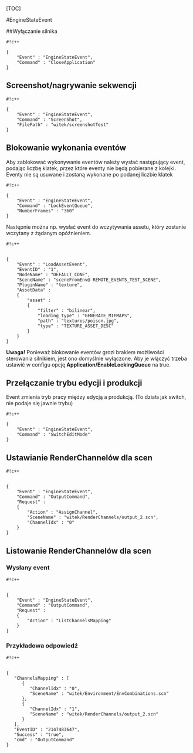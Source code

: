 [TOC]

#EngineStateEvent

##Wyłączanie silnika


```
#!c++

{
	"Event" : "EngineStateEvent",
	"Command" : "CloseApplication"
}

```

## Screenshot/nagrywanie sekwencji


```
#!c++

{
	"Event" : "EngineStateEvent",
	"Command" : "ScreenShot",
	"FilePath" : "witek/screenshotTest"
}
```

## Blokowanie wykonania eventów


Aby zablokować wykonywanie eventów należy wysłać następujący event, podając liczbę klatek, przez które eventy nie będą pobierane z kolejki. Eventy nie są usuwane i zostaną wykonane po podanej liczbie klatek

```
#!c++

{
	"Event" : "EngineStateEvent",
	"Command" : "LockEventQueue",
	"NumberFrames" : "360"
}
```

Następnie można np. wysłać event do wczytywania assetu, który zostanie wczytany z żądanym opóźnieniem.

```
#!c++


{
    "Event" : "LoadAssetEvent",
    "EventID" : "1",
    "NodeName" : "DEFAULT_CONE",
    "SceneName" : "sceneFromEnv@ REMOTE_EVENTS_TEST_SCENE",
    "PluginName" : "texture",
    "AssetData" :
	{
		"asset" :
		{
			"filter" : "bilinear",
			"loading_type" : "GENERATE_MIPMAPS",
			"path" : "textures/poison.jpg",
			"type" : "TEXTURE_ASSET_DESC"
		}
	}
}
```

**Uwaga!** Ponieważ blokowanie eventów grozi brakiem możliwości sterowania silnikiem, jest ono domyślnie wyłączone.
Aby je włączyć trzeba ustawić w configu opcję **Application/EnableLockingQueue** na true.

## Przełączanie trybu edycji i produkcji

Event zmienia tryb pracy między edycją a produkcją. (To działa jak switch, nie podaje się jawnie trybu)

```
#!c++

{
	"Event" : "EngineStateEvent",
	"Command" : "SwitchEditMode"
}
```

## Ustawianie RenderChannelów dla scen

```
#!c++


{
	"Event" : "EngineStateEvent",
	"Command" : "OutputCommand",
	"Request" :
	{
		"Action" : "AssignChannel",
		"SceneName" : "witek/RenderChannels/output_2.scn",
		"ChannelIdx" : "0"
	}
}

```

## Listowanie RenderChannelów dla scen

### Wysłany event

```
#!c++


{
	"Event" : "EngineStateEvent",
	"Command" : "OutputCommand",
	"Request" :
	{
		"Action" : "ListChannelsMapping"
	}
}
```


### Przykładowa odpowiedź

```
#!c++


{
   "ChannelsMapping" : [
      {
         "ChannelIdx" : "0",
         "SceneName" : "witek/Environment/EnvCombinations.scn"
      },
      {
         "ChannelIdx" : "1",
         "SceneName" : "witek/RenderChannels/output_2.scn"
      }
   ],
   "EventID" : "2147483647",
   "Success" : "true",
   "cmd" : "OutputCommand"
}
```